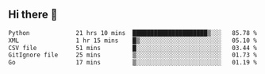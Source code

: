 ## Hi there 👋

<!--
**alihaqberdi/alihaqberdi** is a ✨ _special_ ✨ repository because its `README.md` (this file) appears on your GitHub profile.

Here are some ideas to get you started:

- 🔭 I’m currently working on ...
- 🌱 I’m currently learning ...
- 👯 I’m looking to collaborate on ...
- 🤔 I’m looking for help with ...
- 💬 Ask me about ...
- 📫 How to reach me: ...
- 😄 Pronouns: ...
- ⚡ Fun fact: ...
-->

<!--START_SECTION:waka-->

```txt
Python             21 hrs 10 mins  █████████████████████▒░░░   85.78 %
XML                1 hr 15 mins    █▒░░░░░░░░░░░░░░░░░░░░░░░   05.10 %
CSV file           51 mins         █░░░░░░░░░░░░░░░░░░░░░░░░   03.44 %
GitIgnore file     25 mins         ▒░░░░░░░░░░░░░░░░░░░░░░░░   01.73 %
Go                 17 mins         ▒░░░░░░░░░░░░░░░░░░░░░░░░   01.19 %
```

<!--END_SECTION:waka-->
